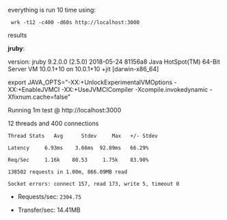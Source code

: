 everything is run 10 time using:

` wrk -t12 -c400 -d60s http://localhost:3000`

results

 **jruby**:

 version: jruby 9.2.0.0 (2.5.0) 2018-05-24 81156a8 Java HotSpot(TM) 64-Bit Server VM 10.0.1+10 on 10.0.1+10 +jit [darwin-x86_64]

 export JAVA_OPTS="-XX:+UnlockExperimentalVMOptions -XX:+EnableJVMCI -XX:+UseJVMCICompiler -Xcompile.invokedynamic -Xfixnum.cache=false"

Running 1m test @ http://localhost:3000

  12 threads and 400 connections

    Thread Stats   Avg      Stdev     Max   +/- Stdev

    Latency     6.93ms    3.66ms  92.89ms   66.29%

    Req/Sec     1.16k    80.53     1.75k    83.90%

    138502 requests in 1.00m, 866.09MB read

    Socket errors: connect 157, read 173, write 5, timeout 0

- Requests/sec:   `2304.75`

- Transfer/sec:     14.41MB
